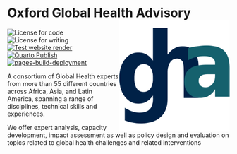 # Oxford Global Health Advisory <img src="images/oxgha_icon.png" align="right" width="250px" />

<!-- badges: start -->
![License for code](https://img.shields.io/badge/license_for_code-GPL3.0-blue)
![License for writing](https://img.shields.io/badge/license_for_writing-CC_BY_4.0-blue)
[![Test website render](https://github.com/oxfordgha/oxfordgha.github.io/actions/workflows/test-render.yml/badge.svg)](https://github.com/oxfordgha/oxfordgha.github.io/actions/workflows/test-render.yml)
[![Quarto Publish](https://github.com/oxfordgha/oxfordgha.github.io/actions/workflows/publish.yml/badge.svg)](https://github.com/oxfordgha/oxfordgha.github.io/actions/workflows/publish.yml)
[![pages-build-deployment](https://github.com/oxfordgha/oxfordgha.github.io/actions/workflows/pages/pages-build-deployment/badge.svg)](https://github.com/oxfordgha/oxfordgha.github.io/actions/workflows/pages/pages-build-deployment)
<!-- badges: end -->

A consortium of Global Health experts from more than 55 different countries across Africa, Asia, and Latin America, spanning a range of disciplines, technical skills and experiences. 

We offer expert analysis, capacity development, impact assessment as well as policy design and evaluation on topics related to global health challenges and related interventions